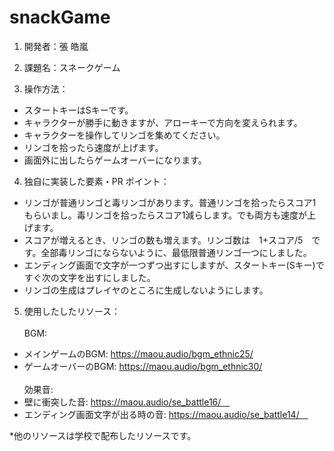 # snackGame
 
1. 開発者：張 皓嵐
2. 課題名：スネークゲーム

3. 操作方法：
- スタートキーはSキーです。
- キャラクターが勝手に動きますが、アローキーで方向を変えられます。
- キャラクターを操作してリンゴを集めてください。
- リンゴを拾ったら速度が上げます。
- 画面外に出したらゲームオーバーになります。


4. 独自に実装した要素・PR ポイント：
- リンゴが普通リンゴと毒リンゴがあります。普通リンゴを拾ったらスコア1もらいまし。毒リンゴを拾ったらスコア1減らします。でも両方も速度が上げます。
- スコアが増えるとき、リンゴの数も増えます。リンゴ数は　1+スコア/5　です。全部毒リンゴにならないように、最低限普通リンゴ一つにしました。
- エンディング画面で文字が一つずつ出すにしますが、スタートキー(Sキー)ですぐ次の文字を出すにしました。
- リンゴの生成はプレイヤのところに生成しないようにします。

5. 使用したしたリソース： <br /><br />
BGM:
- メインゲームのBGM: https://maou.audio/bgm_ethnic25/
- ゲームオーバーのBGM: https://maou.audio/bgm_ethnic30/  <br /><br /> 
効果音:
- 壁に衝突した音: https://maou.audio/se_battle16/　
- エンディング画面文字が出る時の音: https://maou.audio/se_battle14/　

*他のリソースは学校で配布したリソースです。
